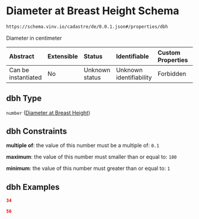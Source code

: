 # Diameter at Breast Height Schema

```txt
https://schema.vinv.io/cadastre/de/0.0.1.json#/properties/dbh
```

Diameter in centimeter

| Abstract            | Extensible | Status         | Identifiable            | Custom Properties | Additional Properties | Access Restrictions | Defined In                                                                                                                 |
| :------------------ | :--------- | :------------- | :---------------------- | :---------------- | :-------------------- | :------------------ | :------------------------------------------------------------------------------------------------------------------------- |
| Can be instantiated | No         | Unknown status | Unknown identifiability | Forbidden         | Allowed               | none                | [dereferenced.doc.json\*](../../../../../../vinv-schemas/vinv-tree/out/0.0.1/dereferenced.doc.json "open original schema") |

## dbh Type

`number` ([Diameter at Breast Height](dereferenced-properties-diameter-at-breast-height.md))

## dbh Constraints

**multiple of**: the value of this number must be a multiple of: `0.1`

**maximum**: the value of this number must smaller than or equal to: `100`

**minimum**: the value of this number must greater than or equal to: `1`

## dbh Examples

```json
34
```

```json
56
```
